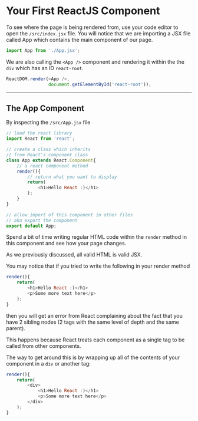 # Your First ReactJS Component

To see where the page is being rendered from, use your code editor to open the `/src/index.jsx` file. You will notice that we are importing a JSX file called App which contains the main component of our page.

```javascript
import App from './App.jsx';
```

We are also calling the `<App />` component and rendering it within the the `div` which has an ID `react-root`.

```javascript
ReactDOM.render(<App />, 
                document.getElementById('react-root'));
```

----

## The App Component

By inspecting the `/src/App.jsx` file

```javascript
// load the react library
import React from 'react';

// create a class which inherits 
// from React's component class
class App extends React.Component{
    // a react component method
    render(){
        // return what you want to display
        return(
            <h1>Hello React :)</h1>
        );
    }
}

// allow import of this component in other files
// aka export the component
export default App;
```

Spend a bit of time writing regular HTML code within the `render` method in this component and see how your page changes.

As we previously discussed, all valid HTML is valid JSX.

You may notice that if you tried to write the following in your render method

```javascript
render(){
    return(
        <h1>Hello React :)</h1>
        <p>Some more text here</p>
    );
}
```

then you will get an error from React complaining about the fact that you have 2 sibling nodes (2 tags with the same level of depth and the same parent). 

This happens because React treats each component as a single tag to be called from other components.

The way to get around this is by wrapping up all of the contents of your component in a `div` or another tag:

```javascript
render(){
    return(
        <div>
            <h1>Hello React :)</h1>
            <p>Some more text here</p>
        </div>
    );
}
```


